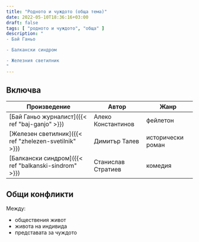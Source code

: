 ```yaml
---
title: "Родното и чуждото (обща тема)"
date: 2022-05-10T18:36:16+03:00
draft: false
tags: [ "родното и чуждото", "обща" ]
description: "
- Бай Ганьо

- Балкански синдром

- Железния светилник
"
---
```


## Включва

| Произведение | Автор | Жанр |
|--------------|-------|------|
| [Бай Ганьо журналист]({{< ref "baj-ganjo" >}}) | Алеко Константинов | фейлетон |
| [Железен светилник]({{< ref "zhelezen-svetilnik" >}}) | Димитър Талев | исторически роман |
| [Балкански синдром]({{< ref "balkanski-sindrom" >}}) | Станислав Стратиев | комедия |


## Общи конфликти

Между:
- обществения живот
- живота на индивида
- представата за чуждото
